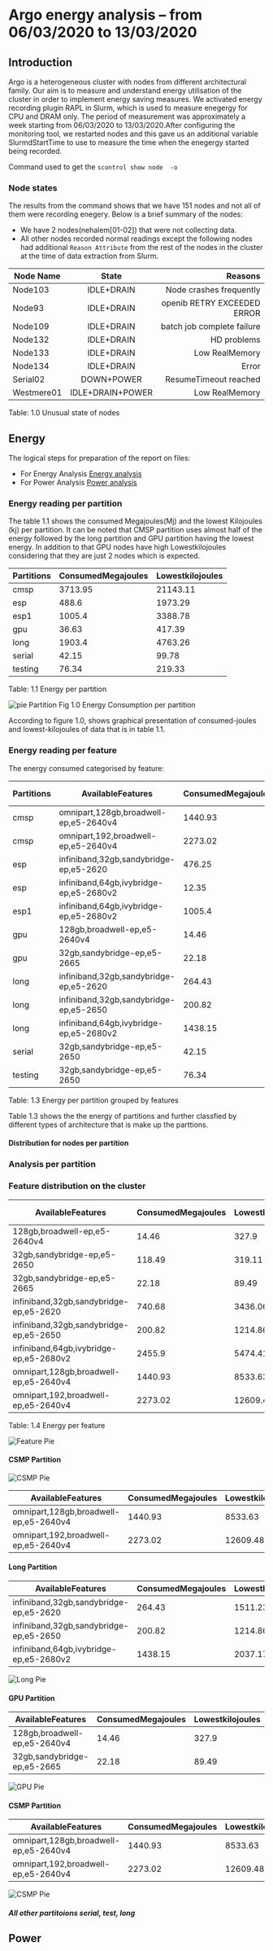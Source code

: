 # Argo energy analysis – from 06/03/2020 to 13/03/2020

## Introduction
Argo is a heterogeneous cluster with nodes from different architectural family. Our aim is to measure and  understand energy utilisation of the cluster in order to implement energy saving measures. We activated energy recording plugin RAPL in Slurm, which is used to measure enegergy for CPU and DRAM only. The period of measurement was approximately a week starting from 06/03/2020 to 13/03/2020.After configuring the monitoring tool, we restarted nodes and this gave us an additional variable SlurmdStartTime to use to measure the time when the enegergy  started being recorded.

Command used to get the `scontrol show node  -o `

### Node states
The results from the command shows that we have 151 nodes and not all of them were recording enegery. Below is a brief summary of the nodes: 

* We have 2 nodes(nehalem[01-02]) that were not collecting data.
* All other nodes recorded normal readings except the following nodes had additional `Reason Attribute` from the rest of the nodes in the cluster at the time of data extraction from Slurm.

| Node Name        | State         | Reasons  |
| -------------    |:-------------:| --------:|
| Node103          | IDLE+DRAIN    | Node crashes frequently |
| Node93           | IDLE+DRAIN    |  openib RETRY EXCEEDED ERROR |
| Node109          | IDLE+DRAIN     |  batch job complete failure |
| Node132          | IDLE+DRAIN     |    HD problems |
| Node133          | IDLE+DRAIN      |    Low RealMemory |
| Node134          | IDLE+DRAIN      |    Error |
| Serial02         | DOWN+POWER      |    ResumeTimeout reached |
| Westmere01       | IDLE+DRAIN+POWER   |    Low RealMemory |

Table: 1.0  Unusual state of nodes


## Energy 
The logical steps for preparation of the report on files:

* For Energy Analysis [Energy analysis ](energy_processing_con.ipynb)
* For Power Analysis [Power analysis ](power_processing.ipynb)


### Energy reading per partition 
The table 1.1 shows the consumed Megajoules(Mj) and the lowest Kilojoules (kj) per partition. It can be noted that CMSP partition uses almost half of the energy followed by the long partition and GPU partition having the lowest energy. In addition to that GPU nodes have high Lowestkilojoules considering that they are just 2 nodes which is expected.

|Partitions|ConsumedMegajoules|Lowestkilojoules|
|----------|------------------|----------------|
|cmsp      |3713.95           |21143.11        |
|esp       |488.6             |1973.29         |
|esp1      |1005.4            |3388.78         |
|gpu       |36.63             |417.39          |
|long      |1903.4            |4763.26         |
|serial    |42.15             |99.78           |
|testing   |76.34             |219.33          |

Table: 1.1 Energy per partition
            
![pie Partition](pie_partition.png) 
Fig 1.0 Energy Consumption per partition


According to figure 1.0, shows graphical presentation of consumed-joules and lowest-kilojoules of data that is in table 1.1.


### Energy reading per feature 
The energy consumed categorised by feature:

|Partitions|AvailableFeatures                     |ConsumedMegajoules|Lowestkilojoules|Num Nodes |
|----------|--------------------------------------|------------------|----------------|----------|
|cmsp      |omnipart,128gb,broadwell-ep,e5-2640v4 |1440.93           |8533.63         |  24      |
|cmsp      |omnipart,192,broadwell-ep,e5-2640v4   |2273.02           |12609.48        |  16      |
|esp       |infiniband,32gb,sandybridge-ep,e5-2620|476.25            |1924.83         |  35      |
|esp       |infiniband,64gb,ivybridge-ep,e5-2680v2|12.35             |48.46           |  1       |
|esp1      |infiniband,64gb,ivybridge-ep,e5-2680v2|1005.4            |3388.78         |  28      |
|gpu       |128gb,broadwell-ep,e5-2640v4          |14.46             |327.9           |  1      |
|gpu       |32gb,sandybridge-ep,e5-2665           |22.18             |89.49           |  1      |
|long      |infiniband,32gb,sandybridge-ep,e5-2620|264.43            |1511.23         |  16     |
|long      |infiniband,32gb,sandybridge-ep,e5-2650|200.82            |1214.86         |  12     |
|long      |infiniband,64gb,ivybridge-ep,e5-2680v2|1438.15           |2037.17         |  10     |
|serial    |32gb,sandybridge-ep,e5-2650           |42.15             |99.78           |  1      |
|testing   |32gb,sandybridge-ep,e5-2650           |76.34             |219.33          |  2      | 

Table: 1.3 Energy per partition grouped by features 

Table 1.3 shows the the energy of partitions and further classfied by different types of architecture that is make up the  parttions.

#### Distribution for nodes per partition

### Analysis per partition 

### Feature distribution on the cluster


|AvailableFeatures|ConsumedMegajoules|Lowestkilojoules|Num Nodes |
|-----------------|------------------|----------------|---------- |
|128gb,broadwell-ep,e5-2640v4|14.46             |327.9           | 1  |
|32gb,sandybridge-ep,e5-2650|118.49            |319.11          | 3 |
|32gb,sandybridge-ep,e5-2665|22.18             |89.49           | 1  |
|infiniband,32gb,sandybridge-ep,e5-2620|740.68            |3436.06         |47 |
|infiniband,32gb,sandybridge-ep,e5-2650|200.82            |1214.86         |10  |
|infiniband,64gb,ivybridge-ep,e5-2680v2|2455.9            |5474.41         | 45  |
|omnipart,128gb,broadwell-ep,e5-2640v4|1440.93           |8533.63         |16  |
|omnipart,192,broadwell-ep,e5-2640v4|2273.02           |12609.48        |24  |

Table: 1.4 Energy  per feature

![Feature Pie](consumedjoules_pie_feature.png)



#### CSMP Partition 

![CSMP Pie](consumedjoules_cmsp_partition.png)

|AvailableFeatures|ConsumedMegajoules|Lowestkilojoules|
|-----------------|------------------|----------------|
|omnipart,128gb,broadwell-ep,e5-2640v4|1440.93           |8533.63         |
|omnipart,192,broadwell-ep,e5-2640v4|2273.02           |12609.48        |


#### Long Partition

|AvailableFeatures|ConsumedMegajoules|Lowestkilojoules|
|-----------------|------------------|----------------|
|infiniband,32gb,sandybridge-ep,e5-2620|264.43            |1511.23         |
|infiniband,32gb,sandybridge-ep,e5-2650|200.82            |1214.86         |
|infiniband,64gb,ivybridge-ep,e5-2680v2|1438.15           |2037.17         |


![Long Pie](consumedjoules_long_partition.png)


#### GPU Partition 

|AvailableFeatures|ConsumedMegajoules|Lowestkilojoules|
|-----------------|------------------|----------------|
|128gb,broadwell-ep,e5-2640v4|14.46             |327.9           |
|32gb,sandybridge-ep,e5-2665|22.18             |89.49            |

![GPU Pie](consumedjoules_gpu_partition.png)

#### CSMP Partition 


|AvailableFeatures|ConsumedMegajoules|Lowestkilojoules|
|-----------------|------------------|----------------|
|omnipart,128gb,broadwell-ep,e5-2640v4|1440.93           |8533.63         |
|omnipart,192,broadwell-ep,e5-2640v4|2273.02           |12609.48        |


![CSMP Pie](consumedjoules_cmsp_partition.png)



##### All other partitoions serial, test, long 

## Power 







